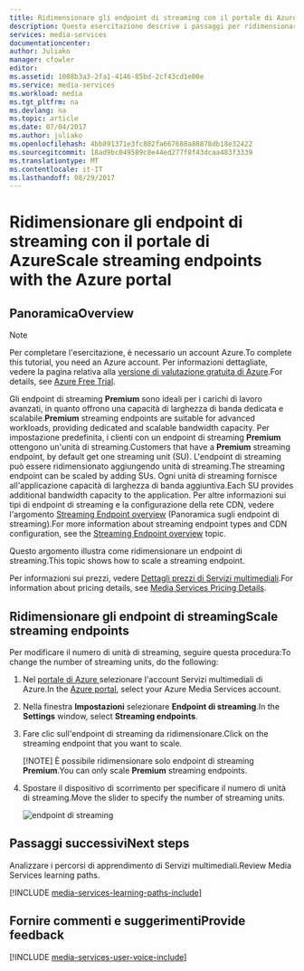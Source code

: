 ```yaml
---
title: Ridimensionare gli endpoint di streaming con il portale di Azure | Microsoft Docs
description: Questa esercitazione descrive i passaggi per ridimensionare gli endpoint di streaming mediante il portale di Azure.
services: media-services
documentationcenter: 
author: Juliako
manager: cfowler
editor: 
ms.assetid: 1008b3a3-2fa1-4146-85bd-2cf43cd1e00e
ms.service: media-services
ms.workload: media
ms.tgt_pltfrm: na
ms.devlang: na
ms.topic: article
ms.date: 07/04/2017
ms.author: juliako
ms.openlocfilehash: 4bb891371e3fc802fa667688a88878db18e32422
ms.sourcegitcommit: 18ad9bc049589c8e44ed277f8f43dcaa483f3339
ms.translationtype: MT
ms.contentlocale: it-IT
ms.lasthandoff: 08/29/2017
---
```

# <a name="scale-streaming-endpoints-with-the-azure-portal"></a><span data-ttu-id="77c84-103">Ridimensionare gli endpoint di streaming con il portale di Azure</span><span class="sxs-lookup"><span data-stu-id="77c84-103">Scale streaming endpoints with the Azure portal</span></span>
## <a name="overview"></a><span data-ttu-id="77c84-104">Panoramica</span><span class="sxs-lookup"><span data-stu-id="77c84-104">Overview</span></span>

> [!NOTE]
> <span data-ttu-id="77c84-105">Per completare l'esercitazione, è necessario un account Azure.</span><span class="sxs-lookup"><span data-stu-id="77c84-105">To complete this tutorial, you need an Azure account.</span></span> <span data-ttu-id="77c84-106">Per informazioni dettagliate, vedere la pagina relativa alla [versione di valutazione gratuita di Azure](https://azure.microsoft.com/pricing/free-trial/).</span><span class="sxs-lookup"><span data-stu-id="77c84-106">For details, see [Azure Free Trial](https://azure.microsoft.com/pricing/free-trial/).</span></span> 
> 
> 

<span data-ttu-id="77c84-107">Gli endpoint di streaming **Premium** sono ideali per i carichi di lavoro avanzati, in quanto offrono una capacità di larghezza di banda dedicata e scalabile.</span><span class="sxs-lookup"><span data-stu-id="77c84-107">**Premium** streaming endpoints are suitable for advanced workloads, providing dedicated and scalable bandwidth capacity.</span></span> <span data-ttu-id="77c84-108">Per impostazione predefinita, i clienti con un endpoint di streaming **Premium** ottengono un'unità di streaming.</span><span class="sxs-lookup"><span data-stu-id="77c84-108">Customers that have a **Premium** streaming endpoint, by default get one streaming unit (SU).</span></span> <span data-ttu-id="77c84-109">L'endpoint di streaming può essere ridimensionato aggiungendo unità di streaming.</span><span class="sxs-lookup"><span data-stu-id="77c84-109">The streaming endpoint can be scaled by adding SUs.</span></span> <span data-ttu-id="77c84-110">Ogni unità di streaming fornisce all'applicazione capacità di larghezza di banda aggiuntiva.</span><span class="sxs-lookup"><span data-stu-id="77c84-110">Each SU provides additional bandwidth capacity to the application.</span></span> <span data-ttu-id="77c84-111">Per altre informazioni sui tipi di endpoint di streaming e la configurazione della rete CDN, vedere l'argomento [Streaming Endpoint overview](media-services-portal-manage-streaming-endpoints.md) (Panoramica sugli endpoint di streaming).</span><span class="sxs-lookup"><span data-stu-id="77c84-111">For more information about streaming endpoint types and CDN configuration, see the [Streaming Endpoint overview](media-services-portal-manage-streaming-endpoints.md) topic.</span></span>
 
<span data-ttu-id="77c84-112">Questo argomento illustra come ridimensionare un endpoint di streaming.</span><span class="sxs-lookup"><span data-stu-id="77c84-112">This topic shows how to scale a streaming endpoint.</span></span>

<span data-ttu-id="77c84-113">Per informazioni sui prezzi, vedere [Dettagli prezzi di Servizi multimediali](http://go.microsoft.com/fwlink/?LinkId=275107).</span><span class="sxs-lookup"><span data-stu-id="77c84-113">For information about pricing details, see [Media Services Pricing Details](http://go.microsoft.com/fwlink/?LinkId=275107).</span></span>

## <a name="scale-streaming-endpoints"></a><span data-ttu-id="77c84-114">Ridimensionare gli endpoint di streaming</span><span class="sxs-lookup"><span data-stu-id="77c84-114">Scale streaming endpoints</span></span>

<span data-ttu-id="77c84-115">Per modificare il numero di unità di streaming, seguire questa procedura:</span><span class="sxs-lookup"><span data-stu-id="77c84-115">To change the number of streaming units, do the following:</span></span>

1. <span data-ttu-id="77c84-116">Nel [portale di Azure ](https://portal.azure.com/) selezionare l'account Servizi multimediali di Azure.</span><span class="sxs-lookup"><span data-stu-id="77c84-116">In the [Azure portal](https://portal.azure.com/), select your Azure Media Services account.</span></span>
2. <span data-ttu-id="77c84-117">Nella finestra **Impostazioni** selezionare **Endpoint di streaming**.</span><span class="sxs-lookup"><span data-stu-id="77c84-117">In the **Settings** window, select **Streaming endpoints**.</span></span>
3. <span data-ttu-id="77c84-118">Fare clic sull'endpoint di streaming da ridimensionare.</span><span class="sxs-lookup"><span data-stu-id="77c84-118">Click on the streaming endpoint that you want to scale.</span></span> 

    [!NOTE] <span data-ttu-id="77c84-119">È possibile ridimensionare solo endpoint di streaming **Premium**.</span><span class="sxs-lookup"><span data-stu-id="77c84-119">You can only scale **Premium** streaming endpoints.</span></span>

4. <span data-ttu-id="77c84-120">Spostare il dispositivo di scorrimento per specificare il numero di unità di streaming.</span><span class="sxs-lookup"><span data-stu-id="77c84-120">Move the slider to specify the number of streaming units.</span></span>

    ![endpoint di streaming](./media/media-services-portal-manage-streaming-endpoints/media-services-manage-streaming-endpoints3.png)

## <a name="next-steps"></a><span data-ttu-id="77c84-122">Passaggi successivi</span><span class="sxs-lookup"><span data-stu-id="77c84-122">Next steps</span></span>
<span data-ttu-id="77c84-123">Analizzare i percorsi di apprendimento di Servizi multimediali.</span><span class="sxs-lookup"><span data-stu-id="77c84-123">Review Media Services learning paths.</span></span>

[!INCLUDE [media-services-learning-paths-include](../../includes/media-services-learning-paths-include.md)]

## <a name="provide-feedback"></a><span data-ttu-id="77c84-124">Fornire commenti e suggerimenti</span><span class="sxs-lookup"><span data-stu-id="77c84-124">Provide feedback</span></span>
[!INCLUDE [media-services-user-voice-include](../../includes/media-services-user-voice-include.md)]

